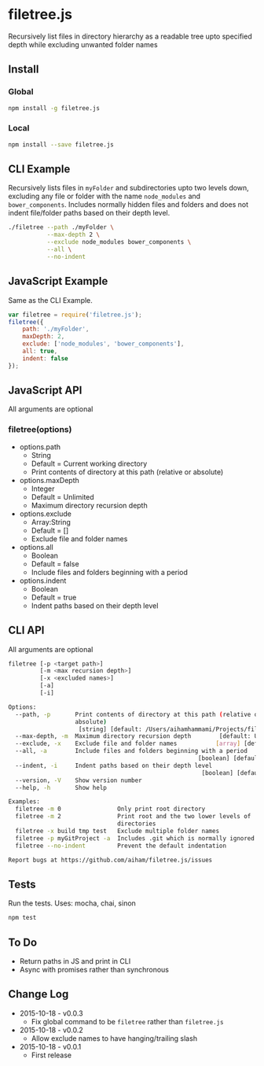 # filetree.js

Recursively list files in directory hierarchy as a readable tree upto specified depth while excluding unwanted folder names

## Install

### Global

```bash
npm install -g filetree.js
```

### Local

```bash
npm install --save filetree.js
```

## CLI Example

Recursively lists files in `myFolder` and subdirectories upto two levels down, excluding any file or folder with the name `node_modules` and `bower_components`. Includes normally hidden files and folders and does not indent file/folder paths based on their depth level.

```bash
./filetree --path ./myFolder \
           --max-depth 2 \
           --exclude node_modules bower_components \
           --all \
           --no-indent
```

## JavaScript Example

Same as the CLI Example.

```js
var filetree = require('filetree.js');
filetree({
    path: './myFolder',
    maxDepth: 2,
    exclude: ['node_modules', 'bower_components'],
    all: true,
    indent: false
});
```

## JavaScript API

All arguments are optional

### filetree(options)
- options.path
  - String
  - Default = Current working directory
  - Print contents of directory at this path (relative or absolute)
- options.maxDepth
  - Integer
  - Default = Unlimited
  - Maximum directory recursion depth
- options.exclude
  - Array:String
  - Default = []
  - Exclude file and folder names
- options.all
  - Boolean
  - Default = false
  - Include files and folders beginning with a period
- options.indent
  - Boolean
  - Default = true
  - Indent paths based on their depth level

## CLI API

All arguments are optional

```bash
filetree [-p <target path>]
         [-m <max recursion depth>]
         [-x <excluded names>]
         [-a]
         [-i]

Options:
  --path, -p       Print contents of directory at this path (relative or
                   absolute)
                    [string] [default: /Users/aihamhammami/Projects/filetree.js]
  --max-depth, -m  Maximum directory recursion depth        [default: Unlimited]
  --exclude, -x    Exclude file and folder names           [array] [default: []]
  --all, -a        Include files and folders beginning with a period
                                                      [boolean] [default: false]
  --indent, -i     Indent paths based on their depth level
                                                       [boolean] [default: true]
  --version, -V    Show version number                                 [boolean]
  --help, -h       Show help                                           [boolean]

Examples:
  filetree -m 0                Only print root directory
  filetree -m 2                Print root and the two lower levels of
                               directories
  filetree -x build tmp test   Exclude multiple folder names
  filetree -p myGitProject -a  Includes .git which is normally ignored
  filetree --no-indent         Prevent the default indentation

Report bugs at https://github.com/aiham/filetree.js/issues
```

## Tests

Run the tests. Uses: mocha, chai, sinon

```bash
npm test
```

## To Do

- Return paths in JS and print in CLI
- Async with promises rather than synchronous

## Change Log

- 2015-10-18 - v0.0.3
  - Fix global command to be `filetree` rather than `filetree.js`
- 2015-10-18 - v0.0.2
  - Allow exclude names to have hanging/trailing slash
- 2015-10-18 - v0.0.1
  - First release

